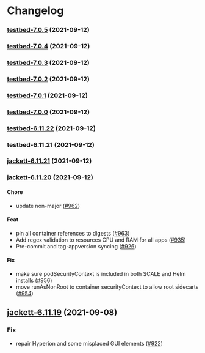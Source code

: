 # Changelog<br>


<a name="testbed-7.0.5"></a>
### [testbed-7.0.5](https://github.com/truecharts/apps/compare/testbed-7.0.4...testbed-7.0.5) (2021-09-12)



<a name="testbed-7.0.4"></a>
### [testbed-7.0.4](https://github.com/truecharts/apps/compare/testbed-7.0.3...testbed-7.0.4) (2021-09-12)



<a name="testbed-7.0.3"></a>
### [testbed-7.0.3](https://github.com/truecharts/apps/compare/testbed-7.0.2...testbed-7.0.3) (2021-09-12)



<a name="testbed-7.0.2"></a>
### [testbed-7.0.2](https://github.com/truecharts/apps/compare/testbed-7.0.1...testbed-7.0.2) (2021-09-12)



<a name="testbed-7.0.1"></a>
### [testbed-7.0.1](https://github.com/truecharts/apps/compare/testbed-7.0.0...testbed-7.0.1) (2021-09-12)



<a name="testbed-7.0.0"></a>
### [testbed-7.0.0](https://github.com/truecharts/apps/compare/testbed-6.11.22...testbed-7.0.0) (2021-09-12)



<a name="testbed-6.11.22"></a>
### [testbed-6.11.22](https://github.com/truecharts/apps/compare/testbed-6.11.21...testbed-6.11.22) (2021-09-12)



<a name="testbed-6.11.21"></a>
### testbed-6.11.21 (2021-09-12)



<a name="jackett-6.11.21"></a>
### [jackett-6.11.21](https://github.com/truecharts/apps/compare/jackett-6.11.20...jackett-6.11.21) (2021-09-12)



<a name="jackett-6.11.20"></a>
### [jackett-6.11.20](https://github.com/truecharts/apps/compare/jackett-6.11.19...jackett-6.11.20) (2021-09-12)

#### Chore

* update non-major ([#962](https://github.com/truecharts/apps/issues/962))

#### Feat

* pin all container references to digests ([#963](https://github.com/truecharts/apps/issues/963))
* Add regex validation to resources CPU and RAM for all apps ([#935](https://github.com/truecharts/apps/issues/935))
* Pre-commit and tag-appversion syncing ([#926](https://github.com/truecharts/apps/issues/926))

#### Fix

* make sure podSecurityContext is included in both SCALE and Helm installs ([#956](https://github.com/truecharts/apps/issues/956))
* move runAsNonRoot to container securityContext to allow root sidecarts ([#954](https://github.com/truecharts/apps/issues/954))

<a name="jackett-6.11.19"></a>
## [jackett-6.11.19](https://github.com/truecharts/apps/compare/jackett-6.11.18...jackett-6.11.19) (2021-09-08)

### Fix

* repair Hyperion and some misplaced GUI elements ([#922](https://github.com/truecharts/apps/issues/922))
